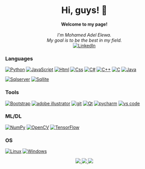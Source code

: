 <h1 align="center">Hi, guys! 👋</h1>

<p align="center">
    <b>Welcome to my page!</b><br><br>
    <i>
        I'm Mohamed Adel Elewa.<br>
        My goal is to be the best in my field.      
    </i>
    <br>
    <a href="https://www.linkedin.com/in/mohamed-adel2810/">
        <img src="https://img.shields.io/badge/LinkedIn-blue?style=flat-square&logo=linkedin" alt="LinkedIn">
    </a>   
</p>


### Languages

[![Python](https://img.shields.io/badge/python-black?style=for-the-badge&logo=python&logoColor=blue)]()
[![JavaScript](https://img.shields.io/badge/JavaScript-black?style=for-the-badge&logo=JavaScript)]() 
[![Html](https://img.shields.io/badge/Html-black?style=for-the-badge&logo=HTML5)]()
[![Css](https://img.shields.io/badge/Css-black?style=for-the-badge&logo=CSS3)]()
[![C#](https://img.shields.io/badge/C%23-black?style=for-the-badge&logo=C%20Sharp)]()
[![C++](https://img.shields.io/badge/c++-black?style=for-the-badge&logo=cplusplus)]()
[![C](https://img.shields.io/badge/C-black?style=for-the-badge&logo=C)]()
[![Java](https://img.shields.io/badge/Java-black?style=for-the-badge&logo=openjdk)]()

[![Sqlserver](https://img.shields.io/badge/Microsoft%20SQL%20Server-black?style=for-the-badge&logo=Microsoft%20SQL%20Server)]()
[![Sqllite](https://img.shields.io/badge/SQLite-black?style=for-the-badge&logo=SQLite)]()


### Tools <!--& Frameworks-->
<!--[![React](https://img.shields.io/badge/react-black?style=for-the-badge&logo=react)]() -->
[![Bootstrap](https://img.shields.io/badge/Bootstrap-black?style=for-the-badge&logo=Bootstrap)]() 
[![adobe illustrator](https://img.shields.io/badge/Adobe%20Illustrator-black?style=for-the-badge&logo=Adobe%20Illustrator)]()
[![git](https://img.shields.io/badge/Git-black?style=for-the-badge&logo=Git)]()
[![Qt](https://img.shields.io/badge/Qt-black?style=for-the-badge&logo=Qt)]()
[![pycharm](https://img.shields.io/badge/PyCharm-black?style=for-the-badge&logo=PyCharm)]()
[![vs code](https://img.shields.io/badge/VS%20Code-black?style=for-the-badge&logo=Visual%20Studio%20Code&logoColor=blue)]()


### ML/DL
[![NumPy](https://img.shields.io/badge/numpy-black?style=for-the-badge&logo=numpy)]()
[![OpenCV](https://img.shields.io/badge/OpenCV-black?style=for-the-badge&logo=OpenCV)]()
[![TensorFlow](https://img.shields.io/badge/TensorFlow-black?style=for-the-badge&logo=TensorFlow)]()


### OS
[![Linux](https://img.shields.io/badge/linux-black?style=for-the-badge&logo=Linux)]()
[![Windows](https://img.shields.io/badge/Windows-black?style=for-the-badge&logo=Windows)]()


<p align="center">
  <a href="https://github.com/Mohamedelewa2810">
    <img src="http://github-profile-summary-cards.vercel.app/api/cards/profile-details?username=Mohamedelewa2810&theme=transparent" />
  </a>
  <a href="https://github.com/Mohamedelewa2810">
    <img src="https://github-readme-streak-stats.herokuapp.com/?user=Mohamedelewa2810&hide_border=true&card_width=338&theme=transparent" />
  </a>
  <a href="https://github.com/Mohamedelewa2810">
    <img src="http://github-profile-summary-cards.vercel.app/api/cards/stats?username=Mohamedelewa2810&theme=transparent" />
  </a>
</p>

<!--
- 🔭 I’m currently working on ...
- 🌱 I’m currently learning ...
- 👯 I’m looking to collaborate on ...
- 🤔 I’m looking for help with ...
- 💬 Ask me about ...
- 📫 How to reach me: ...
- 😄 Pronouns: ...
- ⚡ Fun fact: ...
-->
